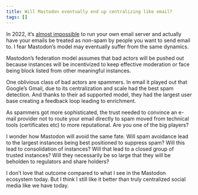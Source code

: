 ```yaml
---
title: Will Mastodon eventually end up centralizing like email?
tags: []
---
```

In 2022, it’s [almost impossible](https://cfenollosa.com/blog/after-self-hosting-my-email-for-twenty-three-years-i-have-thrown-in-the-towel-the-oligopoly-has-won.html) to run your own email server and actually have your emails be treated as non-spam by people you want to send email to. I fear Mastodon’s model may eventually suffer from the same dynamics.


Mastodon’s federation model assumes that bad actors will be pushed out because instances will be incentivized to keep effective moderation or face being block listed from other meaningful instances.


One oblivious class of bad actors are spammers. In email it played out that Google’s Gmail, due to its centralization and scale had the best spam detection. And thanks to their ad supported model, they had the largest user base creating a feedback loop leading to enrichment.


As spammers got more sophisticated, the trust needed to convince an e-mail provider not to route your email directly to spam moved from technical tools (certificates etc) to more reputational. Are you one of the big players?


I wonder how Mastodon will avoid the same fate. Will spam avoidance lead to the largest instances being best positioned to suppress spam? Will this lead to consolidation of instances? Will that lead to a closed group of trusted instances? Will they necessarily be so large that they will be beholden to regulators and share holders?


I don’t love that outcome compared to what I see in the Mastodon ecosystem today. But I think I still like it better than truly centralized social media like we have today.

